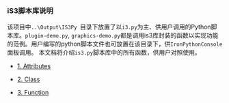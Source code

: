 ### iS3脚本库说明

该项目中`..\Output\IS3Py `目录下放置了以`i3.py`为主、供用户调用的Python脚本库。`plugin-demo.py`, `graphics-demo.py`都是调用is3库封装的函数以实现功能的范例。用户编写的python脚本文件也可放置在该目录下，供`IronPythonConsole`面板调用。
本文档将介绍`is3.py`脚本库中的所有函数，供用户对照使用。

   * [1. Attributes](./Attributes.md)

   * [2. Class](./Class.md)

   * [3. Function](./Function.md)








